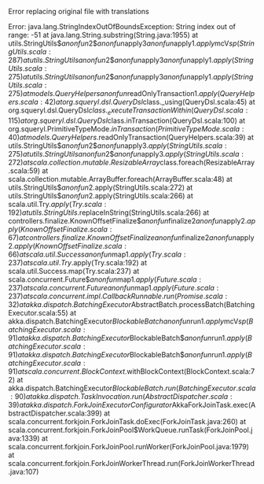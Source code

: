Error replacing original file with translations

Error:
java.lang.StringIndexOutOfBoundsException: String index out of range: -51
	at java.lang.String.substring(String.java:1955)
	at utils.StringUtils$$anonfun$2$$anonfun$apply$3$$anonfun$apply$1.apply$mcV$sp(StringUtils.scala:287)
	at utils.StringUtils$$anonfun$2$$anonfun$apply$3$$anonfun$apply$1.apply(StringUtils.scala:275)
	at utils.StringUtils$$anonfun$2$$anonfun$apply$3$$anonfun$apply$1.apply(StringUtils.scala:275)
	at models.QueryHelpers$$anonfun$readOnlyTransaction$1.apply(QueryHelpers.scala:42)
	at org.squeryl.dsl.QueryDsl$class._using(QueryDsl.scala:45)
	at org.squeryl.dsl.QueryDsl$class._executeTransactionWithin(QueryDsl.scala:115)
	at org.squeryl.dsl.QueryDsl$class.inTransaction(QueryDsl.scala:100)
	at org.squeryl.PrimitiveTypeMode$.inTransaction(PrimitiveTypeMode.scala:40)
	at models.QueryHelpers$.readOnlyTransaction(QueryHelpers.scala:39)
	at utils.StringUtils$$anonfun$2$$anonfun$apply$3.apply(StringUtils.scala:275)
	at utils.StringUtils$$anonfun$2$$anonfun$apply$3.apply(StringUtils.scala:272)
	at scala.collection.mutable.ResizableArray$class.foreach(ResizableArray.scala:59)
	at scala.collection.mutable.ArrayBuffer.foreach(ArrayBuffer.scala:48)
	at utils.StringUtils$$anonfun$2.apply(StringUtils.scala:272)
	at utils.StringUtils$$anonfun$2.apply(StringUtils.scala:266)
	at scala.util.Try$.apply(Try.scala:192)
	at utils.StringUtils$.replaceInString(StringUtils.scala:266)
	at controllers.finalize.KnownOffsetFinalize$$anonfun$finalize$2$$anonfun$apply$2.apply(KnownOffsetFinalize.scala:67)
	at controllers.finalize.KnownOffsetFinalize$$anonfun$finalize$2$$anonfun$apply$2.apply(KnownOffsetFinalize.scala:66)
	at scala.util.Success$$anonfun$map$1.apply(Try.scala:237)
	at scala.util.Try$.apply(Try.scala:192)
	at scala.util.Success.map(Try.scala:237)
	at scala.concurrent.Future$$anonfun$map$1.apply(Future.scala:237)
	at scala.concurrent.Future$$anonfun$map$1.apply(Future.scala:237)
	at scala.concurrent.impl.CallbackRunnable.run(Promise.scala:32)
	at akka.dispatch.BatchingExecutor$AbstractBatch.processBatch(BatchingExecutor.scala:55)
	at akka.dispatch.BatchingExecutor$BlockableBatch$$anonfun$run$1.apply$mcV$sp(BatchingExecutor.scala:91)
	at akka.dispatch.BatchingExecutor$BlockableBatch$$anonfun$run$1.apply(BatchingExecutor.scala:91)
	at akka.dispatch.BatchingExecutor$BlockableBatch$$anonfun$run$1.apply(BatchingExecutor.scala:91)
	at scala.concurrent.BlockContext$.withBlockContext(BlockContext.scala:72)
	at akka.dispatch.BatchingExecutor$BlockableBatch.run(BatchingExecutor.scala:90)
	at akka.dispatch.TaskInvocation.run(AbstractDispatcher.scala:39)
	at akka.dispatch.ForkJoinExecutorConfigurator$AkkaForkJoinTask.exec(AbstractDispatcher.scala:399)
	at scala.concurrent.forkjoin.ForkJoinTask.doExec(ForkJoinTask.java:260)
	at scala.concurrent.forkjoin.ForkJoinPool$WorkQueue.runTask(ForkJoinPool.java:1339)
	at scala.concurrent.forkjoin.ForkJoinPool.runWorker(ForkJoinPool.java:1979)
	at scala.concurrent.forkjoin.ForkJoinWorkerThread.run(ForkJoinWorkerThread.java:107)

         